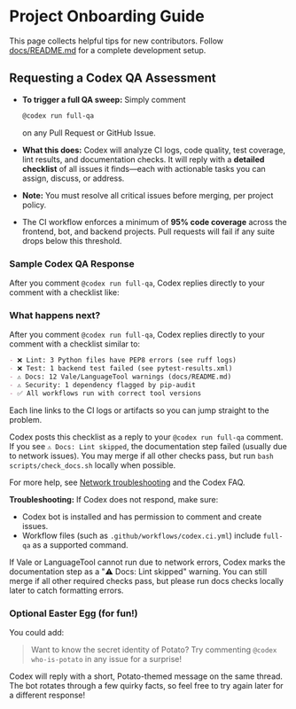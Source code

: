 # Project Onboarding Guide

This page collects helpful tips for new contributors. Follow [docs/README.md](README.md) for a complete development setup.

## Requesting a Codex QA Assessment

* **To trigger a full QA sweep:** Simply comment

  ```sh
  @codex run full-qa
  ```

  on any Pull Request or GitHub Issue.
* **What this does:** Codex will analyze CI logs, code quality, test coverage, lint results, and documentation checks. It will reply with a **detailed checklist** of all issues it finds—each with actionable tasks you can assign, discuss, or address.
* **Note:** You must resolve all critical issues before merging, per project policy.
* The CI workflow enforces a minimum of **95% code coverage** across the frontend, bot, and backend projects. Pull requests will fail if any suite drops below this threshold.

### Sample Codex QA Response

After you comment `@codex run full-qa`, Codex replies directly to your comment with a checklist like:

### What happens next?

After you comment `@codex run full-qa`, Codex replies directly to your comment with a checklist similar to:

```markdown
- ❌ Lint: 3 Python files have PEP8 errors (see ruff logs)
- ❌ Test: 1 backend test failed (see pytest-results.xml)
- ⚠️ Docs: 12 Vale/LanguageTool warnings (docs/README.md)
- ⚠️ Security: 1 dependency flagged by pip-audit
- ✅ All workflows run with correct tool versions
```

Each line links to the CI logs or artifacts so you can jump straight to the problem.

Codex posts this checklist as a reply to your `@codex run full-qa` comment. If you see `⚠️ Docs: Lint skipped`, the documentation step failed (usually due to network issues). You may merge if all other checks pass, but run `bash scripts/check_docs.sh` locally when possible.

For more help, see [Network troubleshooting](network-troubleshooting.md) and the Codex FAQ.

**Troubleshooting:**
If Codex does not respond, make sure:

* Codex bot is installed and has permission to comment and create issues.
* Workflow files (such as `.github/workflows/codex.ci.yml`) include `full-qa` as a supported command.

If Vale or LanguageTool cannot run due to network errors, Codex marks the documentation step as a "⚠️ Docs: Lint skipped" warning. You can still merge if all other required checks pass, but please run docs checks locally later to catch formatting errors.

### Optional Easter Egg (for fun!)

You could add:

> Want to know the secret identity of Potato?
> Try commenting `@codex who-is-potato` in any issue for a surprise!

Codex will reply with a short, Potato-themed message on the same thread. The bot rotates through a few quirky facts, so feel free to try again later for a different response!
